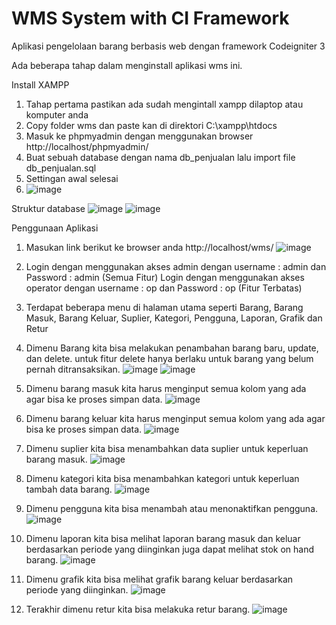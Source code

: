 # WMS System with CI Framework
Aplikasi pengelolaan barang berbasis web dengan framework Codeigniter 3

Ada beberapa tahap dalam menginstall aplikasi wms ini.

Install XAMPP
1. Tahap pertama pastikan ada sudah mengintall xampp dilaptop atau komputer anda
2. Copy folder wms dan paste kan di direktori C:\xampp\htdocs
3. Masuk ke phpmyadmin dengan menggunakan browser http://localhost/phpmyadmin/
4. Buat sebuah database dengan nama db_penjualan lalu import file db_penjualan.sql
5. Settingan awal selesai
6. ![image](https://github.com/user-attachments/assets/78307d1c-058d-432f-a5be-52468d49f1d4)

Struktur database
![image](https://github.com/user-attachments/assets/6b15d752-9d7c-412a-9472-a3a19e3efeea)
![image](https://github.com/user-attachments/assets/4fb9d32c-7685-4496-9ef9-d9294f55f1f0)



Penggunaan Aplikasi
1. Masukan link berikut ke browser anda http://localhost/wms/
   ![image](https://github.com/user-attachments/assets/e44ef59a-c075-492b-95f1-5f43ff07de24)

2. Login dengan menggunakan akses admin dengan username : admin dan Password : admin (Semua Fitur)
   Login dengan menggunakan akses operator dengan username : op dan Password : op (Fitur Terbatas)

3. Terdapat beberapa menu di halaman utama seperti Barang, Barang Masuk, Barang Keluar, Suplier, Kategori, Pengguna, Laporan, Grafik dan Retur
4. Dimenu Barang kita bisa melakukan penambahan barang baru, update, dan delete. untuk fitur delete hanya berlaku untuk barang yang belum pernah ditransaksikan.
   ![image](https://github.com/user-attachments/assets/3e3b4461-ba84-4452-b2c0-88acdde6c392)
   ![image](https://github.com/user-attachments/assets/e02f88ad-b9b4-48cf-934c-50e1494a007b)
5. Dimenu barang masuk kita harus menginput semua kolom yang ada agar bisa ke proses simpan data.
   ![image](https://github.com/user-attachments/assets/7166f877-4979-40b1-8d8f-3f850937bfe0)
6. Dimenu barang keluar kita harus menginput semua kolom yang ada agar bisa ke proses simpan data.
   ![image](https://github.com/user-attachments/assets/c995f124-8656-4760-888c-2f53c979d3d9)
7. Dimenu suplier kita bisa menambahkan data suplier untuk keperluan barang masuk.
   ![image](https://github.com/user-attachments/assets/5cdeffdf-f6fe-4858-9463-ac4b2660aba2)
8. Dimenu kategori kita bisa menambahkan kategori untuk keperluan tambah data barang.
   ![image](https://github.com/user-attachments/assets/1a26d016-b7c7-4153-b10f-d5279a8cd52f)
9. Dimenu pengguna kita bisa menambah atau menonaktifkan pengguna.
   ![image](https://github.com/user-attachments/assets/2704d7d6-e148-464d-8be9-0691269ac7b2)
10. Dimenu laporan kita bisa melihat laporan barang masuk dan keluar berdasarkan periode yang diinginkan juga dapat melihat stok on hand barang.
    ![image](https://github.com/user-attachments/assets/2d6b797b-bad1-4c6d-8563-5bb51368289f)
11. Dimenu grafik kita bisa melihat grafik barang keluar berdasarkan periode yang diinginkan.
    ![image](https://github.com/user-attachments/assets/b5afae03-c57a-4f7c-b3a7-50332f4fc5f2)
12. Terakhir dimenu retur kita bisa melakuka retur barang.
    ![image](https://github.com/user-attachments/assets/cff2ecb1-e246-4d73-94dd-b0df10171b28)











